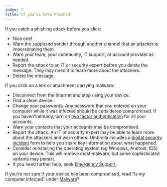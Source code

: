```yaml
---
index: 7
title: If you've been Phished
---
```

If you catch a phishing attack before you click:

* Nice one! 
* Warn the supposed sender through another channel that an attacker is impersonating them. 
* Warn your team, your community, IT support, or account provider as needed. 
* Report the attack to an IT or security expert before you delete the message. They may need it to learn more about the attackers.
* Delete the message. 

If you click on a link or attachment carrying malware: 

*   Disconnect from the Internet and stop using your device.
*   Find a clean device.  
*   Change your passwords. Any password that you entered on your computer while it was infected should be considered compromised. If you haven't already, turn on [two factor authentication](umbrella://glossary/two-factor-authentication) for all your accounts.
*   Warn your contacts that your accounts may be compromised. 
*   Report the attack. An IT or security expert may be able to learn more about the attackers and warn others. Umbrella includes a [digital security incident](umbrella://forms/digital-security-incident) form to help you share key information about what happened. 
*   Consider reinstalling the operating system (eg Windows, Android, IOS) on your device. This will remove most malware, but some sophisticated variants may persist.
*   If you need further help, seek [Emergency Support](umbrella://lesson/emergency-support/digital).

If you're not sure if your device has been compromised, read "Is my computer infected" under [Malware](umbrella://lesson/malware)?